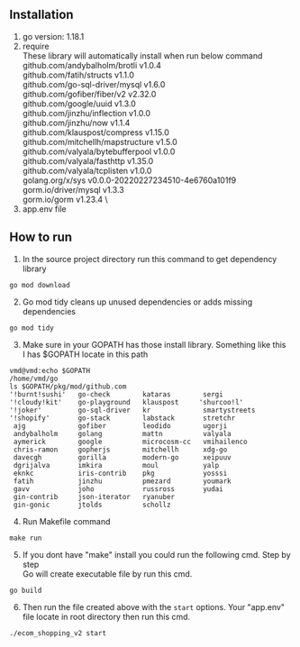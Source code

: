 ## Installation
1. go version: 1.18.1
2. require\
    These library will automatically install when run below command\
	github.com/andybalholm/brotli v1.0.4\
	github.com/fatih/structs v1.1.0\
	github.com/go-sql-driver/mysql v1.6.0\
	github.com/gofiber/fiber/v2 v2.32.0\
	github.com/google/uuid v1.3.0 \
	github.com/jinzhu/inflection v1.0.0\
	github.com/jinzhu/now v1.1.4\
	github.com/klauspost/compress v1.15.0 \
	github.com/mitchellh/mapstructure v1.5.0 \
	github.com/valyala/bytebufferpool v1.0.0\
	github.com/valyala/fasthttp v1.35.0 \
	github.com/valyala/tcplisten v1.0.0 \
	golang.org/x/sys v0.0.0-20220227234510-4e6760a101f9 \
	gorm.io/driver/mysql v1.3.3 \
	gorm.io/gorm v1.23.4 \
3. app.env file

## How to run
1. In the source project directory run this command to get dependency library
```
go mod download
```
2. Go mod tidy cleans up unused dependencies or adds missing dependencies
```
go mod tidy
```
3. Make sure in your GOPATH has those install library. Something like this\
    I has $GOPATH locate in this path
```
vmd@vmd:echo $GOPATH
/home/vmd/go
ls $GOPATH/pkg/mod/github.com
'!burnt!sushi'   go-check        kataras        sergi
'!cloudy!kit'    go-playground   klauspost     'shurcoo!l'
'!joker'         go-sql-driver   kr             smartystreets
'!shopify'       go-stack        labstack       stretchr
 ajg             gofiber         leodido        ugorji
 andybalholm     golang          mattn          valyala
 aymerick        google          microcosm-cc   vmihailenco
 chris-ramon     gopherjs        mitchellh      xdg-go
 davecgh         gorilla         modern-go      xeipuuv
 dgrijalva       imkira          moul           yalp
 eknkc           iris-contrib    pkg            yosssi
 fatih           jinzhu          pmezard        youmark
 gavv            joho            russross       yudai
 gin-contrib     json-iterator   ryanuber
 gin-gonic       jtolds          schollz
```
4. Run Makefile command
```
make run
```
5. If you dont have "make" install you could run the following cmd. Step by step\
    Go will create executable file by run this cmd.
```
go build
```
6.  
    Then run the file created above with the `start` options. Your "app.env" file locate in root directory then run this cmd.
```
./ecom_shopping_v2 start
```

